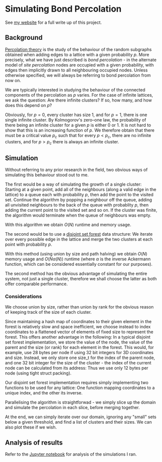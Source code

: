 # Simulating Bond Percolation

See [my website](https://austinhill.me/posts/simulating-percolation/) for a full write up of this project.

## Background

[Percolation theory](https://en.wikipedia.org/wiki/Percolation_theory) is the study of the behaviour of the random subgraphs obtained when adding edges to a lattice with a given probability $p$. More precisely, what we have just described is _bond percolation_ - in the alternate model of _site percolation_ nodes are occupied with a given probability, with edges then implicitly drawn to all neighbouring occupied nodes. Unless otherwise specified, we will always be referring to bond percolation from now on.

We are typically interested in studying the behaviour of the connected components of the percolation as $p$ varies. For the case of infinite lattices, we ask the question: Are there infinite clusters? If so, how many, and how does this depend on $p$?

Obviously, for $p=0$, every cluster has size 1, and for $p=1$, there is one single infinite cluster. By Kolmogorov's zero–one law, the probability of there being an infinite cluster for a given $p$ is either 0 or 1. It is not hard to show that this is an increasing function of $p$. We therefore obtain that there must be a critical value $p_c$ such that for every $p<p_c$, there are no infinite clusters, and for $p>p_c$ there is always an infinite cluster.


## Simulation

Without referring to any prior research in the field, two obvious ways of simulating this behaviour stood out to me.

The first would be a way of simulating the growth of a single cluster: Starting at a given point, add all of the neighbours (along a valid edge in the lattice) to a queue each with probability $p$, then add the point to the visited set. Continue the algorithm by popping a neighbour off the queue, adding all unvisited neighbours to the back of the queue with probablity $p$, then adding the current point to the visited set and so on. If the cluster was finite, the algorithm would terminate when the queue of neighbours was empty.

With this algorithm we obtain $O(N)$ runtime and memory usage.

The second would be to use a [disjoint set forest](https://en.wikipedia.org/wiki/Disjoint-set_data_structure) data structure: We iterate over every possible edge in the lattice and merge the two clusters at each point with probability $p$.

With this method (using union by size and path halving) we obtain $O(N)$ memory usage and $O(N\alpha(N))$ runtime (where $\alpha$ is the inverse Ackermann function, which can be considered essentially constant for our purposes).

The second method has the obvious advantage of simulating the entire system, not just a single cluster, therefore we shall choose the latter as both offer comparable performance.

### Considerations

We choose union by size, rather than union by rank for the obvious reason of keeping track of the size of each cluster.

Since maintaining a hash map of coordinates to their given element in the forest is relatively slow and space inefficient, we choose instead to index coordinates to a flattened vector of elements of fixed size to represent the forest. This offers another advantage in the following: In a typical disjoint set forest implementation, we store the value of the node, the value of the parent and the size (or rank) for each element in the forest. This would, for example, use 28 bytes per node if using 32 bit integers for 3D coordinates and size. Instead, we only store one size_t for the index of the parent node, and one 32 bit integer for the size of the cluster - the index of the current node can be calculated from its address: Thus we use only 12 bytes per node (using tight struct packing).

Our disjoint set forest implementation requires simply implementing two functions to be used for any lattice: One function mapping coordinates to a unique index, and the other its inverse.

Parallelising the algorithm is straightforwad - we simply slice up the domain and simulate the percolation in each slice, before merging together.

At the end, we can simply iterate over our domain, ignoring any "small" sets below a given threshold, and find a list of clusters and their sizes. We can also plot these if we wish.

## Analysis of results

Refer to the [Jupyter notebook](src/analyse_data/analyse_data.ipynb) for analysis of the simulations I ran.
